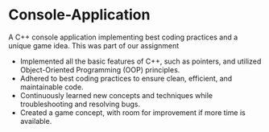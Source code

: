 # Console-Application
A C++ console application implementing best coding practices and a unique game idea. 
This was part of our assignment

- Implemented all the basic features of C++, such as pointers, and utilized Object-Oriented Programming (OOP) principles.
- Adhered to best coding practices to ensure clean, efficient, and maintainable code.
- Continuously learned new concepts and techniques while troubleshooting and resolving bugs.
- Created a game concept, with room for improvement if more time is available.
